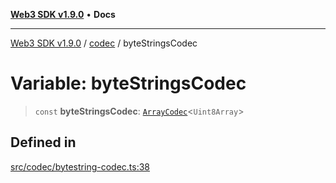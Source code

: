 [**Web3 SDK v1.9.0**](../../../README.md) • **Docs**

***

[Web3 SDK v1.9.0](../../../globals.md) / [codec](../README.md) / byteStringsCodec

# Variable: byteStringsCodec

> `const` **byteStringsCodec**: [`ArrayCodec`](../classes/ArrayCodec.md)\<`Uint8Array`\>

## Defined in

[src/codec/bytestring-codec.ts:38](https://github.com/Mystic-Nayy/alephium-web3/blob/c1afd789a197ce5fe21f08c2965942090157c33d/packages/web3/src/codec/bytestring-codec.ts#L38)
